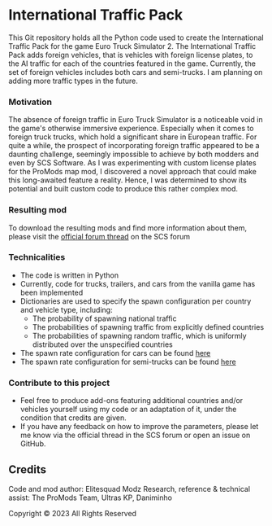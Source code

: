 # International Traffic Pack

This Git repository holds all the Python code used to create the International Traffic Pack for the game Euro Truck Simulator 2. 
The International Traffic Pack adds foreign vehicles, that is vehicles with foreign license plates, to the AI traffic for each of the countries featured in the game.
Currently, the set of foreign vehicles includes both cars and semi-trucks. I am planning on adding more traffic types in the future. 

### Motivation
The absence of foreign traffic in Euro Truck Simulator is a noticeable void in the game's otherwise immersive experience. Especially when it comes to foreign truck trucks, 
which hold a significant share in European traffic. For quite a while, the prospect of incorporating foreign traffic appeared to be a daunting challenge, seemingly impossible to achieve by both modders and even by SCS Software. As I was 
experimenting with custom license plates for the ProMods map mod, I discovered a novel approach that could make this long-awaited feature a reality. 
Hence, I was determined to show its potential and built custom code to produce this rather complex mod.

### Resulting mod
To download the resulting mods and find more information about them, please visit the [official forum thread](https://forum.scssoft.com/viewtopic.php?t=324065) on the SCS forum 

### Technicalities
* The code is written in Python
* Currently, code for trucks, trailers, and cars from the vanilla game has been implemented
* Dictionaries are used to specify the spawn configuration per country and vehicle type, including:
  * The probability of spawning national traffic
  * The probabilities of spawning traffic from explicitly defined countries
  * The probabilities of spawning random traffic, which is uniformly distributed over the unspecified countries 
* The spawn rate configuration for cars can be found [here](car_vanilla.py)  
* The spawn rate configuration for semi-trucks can be found [here](semi_vanilla.py) 

### Contribute to this project
* Feel free to produce add-ons featuring additional countries and/or vehicles yourself using my code or an adaptation of it, under the condition that credits are given.
* If you have any feedback on how to improve the parameters, please let me know via the official thread in the SCS forum or open an issue on GitHub.

## Credits
Code and mod author: Elitesquad Modz
Research, reference & technical assist: The ProMods Team, Ultras KP, Daniminho 

Copyright © 2023 All Rights Reserved
